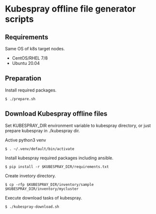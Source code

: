 # Kubespray offline file generator scripts

## Requirements

Same OS of k8s target nodes.

- CentOS/RHEL 7/8
- Ubuntu 20.04

## Preparation

Install required packages.

    $ ./prepare.sh

## Download Kubespray offline files

Set KUBESPRAY_DIR environment variable to kubespray directory,
or just prepare kubespray in ./kubespray dir.

Active python3 venv

    $ . ~/.venv/default/bin/activate

Install kubespray required packages including ansible.

    $ pip install -r $KUBESPRAY_DIR/requirements.txt

Create invetory directory.

    $ cp -rfp $KUBESPRAY_DIR/inventory/sample $KUBESPRAY_DIR/inventory/mycluster

Execute download tasks of kubespray.

    $ ./kubespray-download.sh
